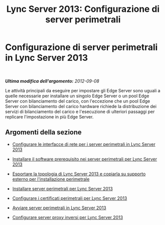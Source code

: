 ﻿---
title: 'Lync Server 2013: Configurazione di server perimetrali'
TOCTitle: Configurazione di server perimetrali
ms:assetid: 09a22919-e36f-4122-8f0d-8d041198912d
ms:mtpsurl: https://technet.microsoft.com/it-it/library/Gg398147(v=OCS.15)
ms:contentKeyID: 49299619
ms.date: 08/24/2015
mtps_version: v=OCS.15
ms.translationtype: HT
---

# Configurazione di server perimetrali in Lync Server 2013

 

_**Ultima modifica dell'argomento:** 2012-09-08_

Le attività principali da eseguire per impostare gli Edge Server sono uguali a quelle necessarie per installare un singolo Edge Server o un pool Edge Server con bilanciamento del carico, con l'eccezione che un pool Edge Server con bilanciamento del carico hardware richiede la distribuzione dei servizi di bilanciamento del carico e l'esecuzione di ulteriori passaggi per replicare l'impostazione in più Edge Server.

## Argomenti della sezione

  - [Configurare le interfacce di rete per i server perimetrali in Lync Server 2013](lync-server-2013-set-up-network-interfaces-for-edge-servers.md)

  - [Installare il software prerequisito nei server perimetrali per Lync Server 2013](lync-server-2013-install-prerequisite-software-on-edge-servers.md)

  - [Esportare la topologia di Lync Server 2013 e copiarla su supporto esterno per l'installazione perimetrale](lync-server-2013-export-your-topology-and-copy-it-to-external-media-for-edge-installation.md)

  - [Installare server perimetrali per Lync Server 2013](lync-server-2013-install-edge-servers.md)

  - [Configurare i certificati perimetrali per Lync Server 2013](lync-server-2013-set-up-edge-certificates.md)

  - [Avviare server perimetrali in Lync Server 2013](lync-server-2013-start-edge-servers.md)

  - [Configurare server proxy inversi per Lync Server 2013](lync-server-2013-setting-up-reverse-proxy-servers.md)

